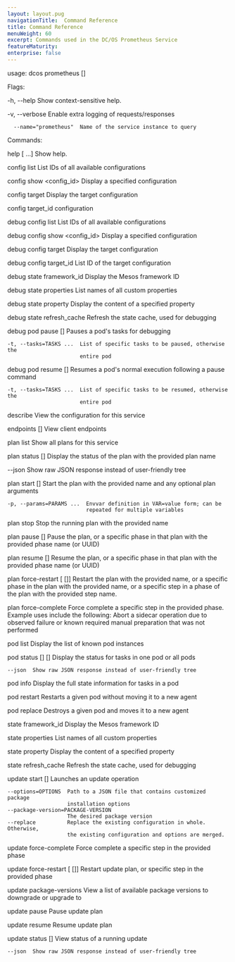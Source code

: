 ```yaml
---
layout: layout.pug
navigationTitle:  Command Reference
title: Command Reference
menuWeight: 60
excerpt: Commands used in the DC/OS Prometheus Service
featureMaturity:
enterprise: false
---
```



usage: dcos prometheus [<flags>] <command>
  


Flags:

  -h, --help               Show context-sensitive help.
  
  -v, --verbose            Enable extra logging of requests/responses
  
      --name="prometheus"  Name of the service instance to query

Commands:

  help 
    [<command> ...]
      Show help.


  config list
    List IDs of all available
    configurations


  config show <config_id>
    Display a specified configuration


  config target
    Display the target configuration

config target_id
    configuration

debug config list
    List IDs of all available configurations


debug config show <config_id>
    Display a specified configuration

debug config target
    Display the target configuration

debug config target_id
    List ID of the target configuration

debug state framework_id
    Display the Mesos framework ID

debug state properties
    List names of all custom properties

debug state property <name>
    Display the content of a specified property

debug state refresh_cache
    Refresh the state cache, used for debugging

debug pod pause [<flags>] <pod>
    Pauses a pod's tasks for debugging

    -t, --tasks=TASKS ...  List of specific tasks to be paused, otherwise the
                           entire pod
debug pod resume [<flags>] <pod>
    Resumes a pod's normal execution following a pause command

    -t, --tasks=TASKS ...  List of specific tasks to be resumed, otherwise the
                           entire pod
describe
    View the configuration for this service

endpoints [<name>]
    View client endpoints

plan list
    Show all plans for this service

plan status [<flags>] <plan>
    Display the status of the plan with the provided plan name

--json  Show raw JSON response instead of user-friendly tree


plan start [<flags>] <plan>
    Start the plan with the provided name and any optional plan arguments

    -p, --params=PARAMS ...  Envvar definition in VAR=value form; can be
                             repeated for multiple variables


plan stop <plan>
    Stop the running plan with the provided name


plan pause <plan> [<phase>]
    Pause the plan, or a specific phase in that plan with the provided phase
    name (or UUID)


plan resume <plan> [<phase>]
    Resume the plan, or a specific phase in that plan with the provided phase
    name (or UUID)


plan force-restart <plan> [<phase> [<step>]]
    Restart the plan with the provided name, or a specific phase in the plan
    with the provided name, or a specific step in a phase of the plan with the
    provided step name.


plan force-complete <plan> <phase> <step>
    Force complete a specific step in the provided phase. Example uses include
    the following: Abort a sidecar operation due to observed failure or known
    required manual preparation that was not performed


pod list
    Display the list of known pod instances


pod status [<flags>] [<pod>]
    Display the status for tasks in one pod or all pods

    --json  Show raw JSON response instead of user-friendly tree


pod info <pod>
    Display the full state information for tasks in a pod


pod restart <pod>
    Restarts a given pod without moving it to a new agent


pod replace <pod>
    Destroys a given pod and moves it to a new agent


state framework_id
 Display the Mesos framework ID


state properties
List names of all custom properties


state property <name>
Display the content of a specified property


state refresh_cache
Refresh the state cache, used for debugging


update start [<flags>]
    Launches an update operation

    --options=OPTIONS  Path to a JSON file that contains customized package
                       installation options
    --package-version=PACKAGE-VERSION  
                       The desired package version
    --replace          Replace the existing configuration in whole. Otherwise,
                       the existing configuration and options are merged.


update force-complete <phase> <step>
    Force complete a specific step in the provided phase


update force-restart [<phase> [<step>]]
    Restart update plan, or specific step in the provided phase


update package-versions
    View a list of available package versions to downgrade or upgrade to


update pause
    Pause update plan


update resume
    Resume update plan


update status [<flags>]
    View status of a running update

    --json  Show raw JSON response instead of user-friendly tree
